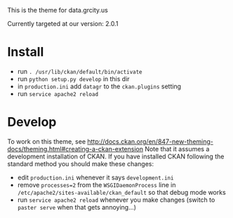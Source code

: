 This is the theme for data.grcity.us

Currently targeted at our version: 2.0.1

# Install

* run `. /usr/lib/ckan/default/bin/activate`
* run `python setup.py develop` in this dir
* in `production.ini` add `datagr` to the `ckan.plugins` setting 
* run `service apache2 reload`

# Develop

To work on this theme, see http://docs.ckan.org/en/847-new-theming-docs/theming.html#creating-a-ckan-extension
Note that it assumes a development installation of CKAN.  If you have installed CKAN following the standard method
you should make these changes:

* edit `production.ini` whenever it says `development.ini`
* remove `processes=2` from the `WSGIDaemonProcess` line in `/etc/apache2/sites-available/ckan_default` so that debug mode works
* run `service apache2 reload` whenever you make changes (switch to `paster serve` when that gets annoying...)
